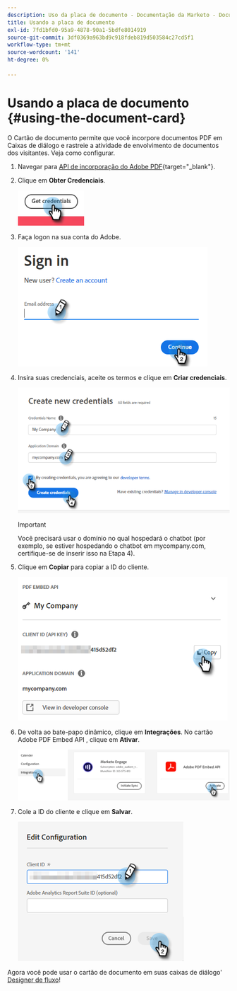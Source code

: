 ```yaml
---
description: Uso da placa de documento - Documentação da Marketo - Documentação do produto
title: Usando a placa de documento
exl-id: 7fd1bfd0-95a9-4878-90a1-5bdfe8014919
source-git-commit: 3df0369a963bd9c918fdeb819d503584c27cd5f1
workflow-type: tm+mt
source-wordcount: '141'
ht-degree: 0%

---
```


# Usando a placa de documento {#using-the-document-card}

O Cartão de documento permite que você incorpore documentos PDF em Caixas de diálogo e rastreie a atividade de envolvimento de documentos dos visitantes. Veja como configurar.

1. Navegar para [API de incorporação do Adobe PDF](https://udp.adobe.io/document-services/apis/pdf-embed/){target=&quot;_blank&quot;}.

1. Clique em **Obter Credenciais**.

   ![](assets/using-the-document-card-1.png)

1. Faça logon na sua conta do Adobe.

   ![](assets/using-the-document-card-2.png)

1. Insira suas credenciais, aceite os termos e clique em **Criar credenciais**.

   ![](assets/using-the-document-card-3.png)

   >[!IMPORTANT]
   >
   >Você precisará usar o domínio no qual hospedará o chatbot (por exemplo, se estiver hospedando o chatbot em mycompany.com, certifique-se de inserir isso na Etapa 4).

1. Clique em **Copiar** para copiar a ID do cliente.

   ![](assets/using-the-document-card-4.png)

1. De volta ao bate-papo dinâmico, clique em **Integrações**. No cartão Adobe PDF Embed API , clique em **Ativar**.

   ![](assets/using-the-document-card-5.png)

1. Cole a ID do cliente e clique em **Salvar**.

   ![](assets/using-the-document-card-6.png)

Agora você pode usar o cartão de documento em suas caixas de diálogo&#39; [Designer de fluxo](/help/marketo/product-docs/demand-generation/dynamic-chat/dialogues/stream-designer.md)!
